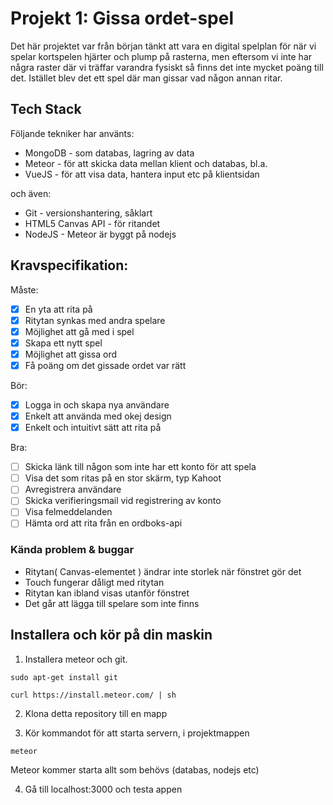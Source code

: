 # Projekt 1: Gissa ordet-spel

Det här projektet var från början tänkt att vara en digital spelplan för när vi spelar kortspelen hjärter och plump på rasterna, men eftersom vi inte har några raster där vi träffar varandra fysiskt så finns det inte mycket poäng till det. Istället blev det ett spel där man gissar vad någon annan ritar.

## Tech Stack

Följande tekniker har använts:

* MongoDB - som databas, lagring av data
* Meteor - för att skicka data mellan klient och databas, bl.a.
* VueJS - för att visa data, hantera input etc på klientsidan

och även:

* Git - versionshantering, såklart
* HTML5 Canvas API - för ritandet
* NodeJS - Meteor är byggt på nodejs

## Kravspecifikation:

Måste:
- [x] En yta att rita på
- [x] Ritytan synkas med andra spelare
- [x] Möjlighet att gå med i spel
- [x] Skapa ett nytt spel
- [x] Möjlighet att gissa ord
- [x] Få poäng om det gissade ordet var rätt

Bör:
- [x] Logga in och skapa nya användare
- [x] Enkelt att använda med okej design
- [x] Enkelt och intuitivt sätt att rita på

Bra:
- [ ] Skicka länk till någon som inte har ett konto för att spela
- [ ] Visa det som ritas på en stor skärm, typ Kahoot
- [ ] Avregistrera användare
- [ ] Skicka verifieringsmail vid registrering av konto
- [ ] Visa felmeddelanden
- [ ] Hämta ord att rita från en ordboks-api

### Kända problem & buggar

* Ritytan( Canvas-elementet ) ändrar inte storlek när fönstret gör det
* Touch fungerar dåligt med ritytan
* Ritytan kan ibland visas utanför fönstret
* Det går att lägga till spelare som inte finns

## Installera och kör på din maskin

1. Installera meteor och git.

  `sudo apt-get install git`

  `curl https://install.meteor.com/ | sh`
  
2. Klona detta repository till en mapp

3. Kör kommandot för att starta servern, i projektmappen

  `meteor`
  
Meteor kommer starta allt som behövs (databas, nodejs etc) 
 
4. Gå till localhost:3000 och testa appen
